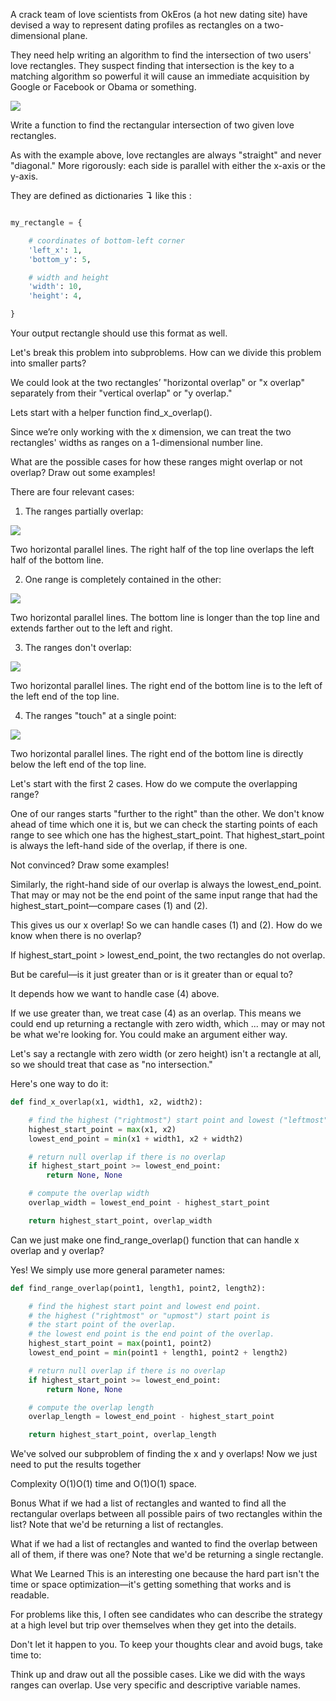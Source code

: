 A crack team of love scientists from OkEros (a hot new dating site) have devised a way to represent dating profiles as
rectangles on a two-dimensional plane.

They need help writing an algorithm to find the intersection of two users' love rectangles. They suspect finding that
intersection is the key to a matching algorithm so powerful it will cause an immediate acquisition by Google or Facebook
or Obama or something.

![](https://www.interviewcake.com/images/svgs/rectangular_love__it_must_be_love.svg?bust=143)

Write a function to find the rectangular intersection of two given love rectangles.

As with the example above, love rectangles are always "straight" and never "diagonal." More rigorously: each side is
parallel with either the x-axis or the y-axis.

They are defined as dictionaries ↴ like this :

```python

my_rectangle = {

    # coordinates of bottom-left corner
    'left_x': 1,
    'bottom_y': 5,

    # width and height
    'width': 10,
    'height': 4,

}
```

Your output rectangle should use this format as well.

Let's break this problem into subproblems. How can we divide this problem into smaller parts?

We could look at the two rectangles’ "horizontal overlap" or "x overlap" separately from their "vertical overlap" or "y
overlap."

Lets start with a helper function find_x_overlap().

Since we’re only working with the x dimension, we can treat the two rectangles' widths as ranges on a 1-dimensional
number line.

What are the possible cases for how these ranges might overlap or not overlap? Draw out some examples!

There are four relevant cases:

1) The ranges partially overlap:

![](https://www.interviewcake.com/images/svgs/rectangular_love__partially_overlap.svg?bust=143)

Two horizontal parallel lines. The right half of the top line overlaps the left half of the bottom line.

2) One range is completely contained in the other:

![](https://www.interviewcake.com/images/svgs/rectangular_love__completely_contained.svg?bust=143)

Two horizontal parallel lines. The bottom line is longer than the top line and extends farther out to the left and
right.

3) The ranges don't overlap:

![](https://www.interviewcake.com/images/svgs/rectangular_love__dont_overlap.svg?bust=143)

Two horizontal parallel lines. The right end of the bottom line is to the left of the left end of the top line.

4) The ranges "touch" at a single point:

![](https://www.interviewcake.com/images/svgs/rectangular_love__touch_at_single_point.svg?bust=143)

Two horizontal parallel lines. The right end of the bottom line is directly below the left end of the top line.

Let's start with the first 2 cases. How do we compute the overlapping range?

One of our ranges starts "further to the right" than the other. We don't know ahead of time which one it is, but we can
check the starting points of each range to see which one has the highest_start_point. That highest_start_point is always
the left-hand side of the overlap, if there is one.

Not convinced? Draw some examples!

Similarly, the right-hand side of our overlap is always the lowest_end_point. That may or may not be the end point of
the same input range that had the highest_start_point—compare cases (1) and (2).

This gives us our x overlap! So we can handle cases (1) and (2). How do we know when there is no overlap?

If highest_start_point > lowest_end_point, the two rectangles do not overlap.

But be careful—is it just greater than or is it greater than or equal to?

It depends how we want to handle case (4) above.

If we use greater than, we treat case (4) as an overlap. This means we could end up returning a rectangle with zero
width, which ... may or may not be what we're looking for. You could make an argument either way.

Let's say a rectangle with zero width (or zero height) isn't a rectangle at all, so we should treat that case as "no
intersection."

Here's one way to do it:

```python
def find_x_overlap(x1, width1, x2, width2):

    # find the highest ("rightmost") start point and lowest ("leftmost") end point
    highest_start_point = max(x1, x2)
    lowest_end_point = min(x1 + width1, x2 + width2)

    # return null overlap if there is no overlap
    if highest_start_point >= lowest_end_point: 
        return None, None

    # compute the overlap width
    overlap_width = lowest_end_point - highest_start_point

    return highest_start_point, overlap_width
```

Can we just make one find_range_overlap() function that can handle x overlap and y overlap?

Yes! We simply use more general parameter names:

```python
def find_range_overlap(point1, length1, point2, length2):

    # find the highest start point and lowest end point.
    # the highest ("rightmost" or "upmost") start point is
    # the start point of the overlap.
    # the lowest end point is the end point of the overlap.
    highest_start_point = max(point1, point2)
    lowest_end_point = min(point1 + length1, point2 + length2)

    # return null overlap if there is no overlap
    if highest_start_point >= lowest_end_point:
        return None, None

    # compute the overlap length
    overlap_length = lowest_end_point - highest_start_point

    return highest_start_point, overlap_length
```

We've solved our subproblem of finding the x and y overlaps! Now we just need to put the results together

Complexity O(1)O(1) time and O(1)O(1) space.

Bonus What if we had a list of rectangles and wanted to find all the rectangular overlaps between all possible pairs of
two rectangles within the list? Note that we'd be returning a list of rectangles.

What if we had a list of rectangles and wanted to find the overlap between all of them, if there was one? Note that we'd
be returning a single rectangle.

What We Learned This is an interesting one because the hard part isn't the time or space optimization—it's getting
something that works and is readable.

For problems like this, I often see candidates who can describe the strategy at a high level but trip over themselves
when they get into the details.

Don't let it happen to you. To keep your thoughts clear and avoid bugs, take time to:

Think up and draw out all the possible cases. Like we did with the ways ranges can overlap. Use very specific and
descriptive variable names.